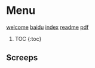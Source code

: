 # Menu



[welcome](https://zsporblog.com/2020/01/14/welcome.html)
[baidu](https://zsporblog.com/web/baidu.html)
[index](https://zsporblog.com/index.md)
[readme](https://zsporblog.com/README.md)
[pdf](https://zsporblog.com/Mclaughlin.pdf)
1. TOC
{:toc}

## Screeps

